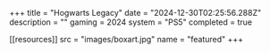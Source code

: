 +++
title = "Hogwarts Legacy"
date = "2024-12-30T02:25:56.288Z"
description = ""
gaming = 2024
system = "PS5"
completed = true

[[resources]]
src = "images/boxart.jpg"
name = "featured"
+++

<!-- Start writing here...

**Final trophy count: __ of __**

![Trophy List](images/trophies.jpg) -->
